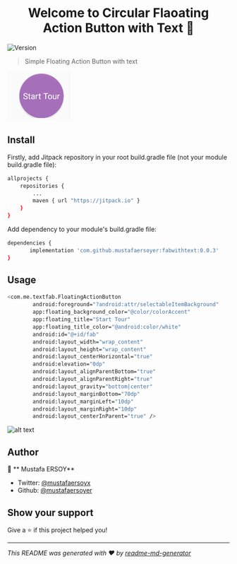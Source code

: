 <h1 align="center">Welcome to Circular Flaoating Action Button with Text 👋</h1>
<p>
  <img alt="Version" src="https://img.shields.io/badge/version-0.0.3-blue.svg?cacheSeconds=2592000" />

</p>

> Simple Floating Action Button with text

![alt text](https://github.com/mustafaersoyer/FabWithText/blob/master/Capture.PNG?raw=true)


## Install
Firstly, add Jitpack repository in your root build.gradle file (not your module build.gradle file):

```sh
allprojects {
    repositories {
        ...
        maven { url "https://jitpack.io" }
    }
}
```

Add dependency to your module's build.gradle file:

```sh
dependencies {
       implementation 'com.github.mustafaersoyer:fabwithtext:0.0.3'
}
```

## Usage

```sh
<com.me.textfab.FloatingActionButton
        android:foreground="?android:attr/selectableItemBackground"
        app:floating_background_color="@color/colorAccent"
        app:floating_title="Start Tour"
        app:floating_title_color="@android:color/white"
        android:id="@+id/fab"
        android:layout_width="wrap_content"
        android:layout_height="wrap_content"
        android:layout_centerHorizontal="true"
        android:elevation="0dp"
        android:layout_alignParentBottom="true"
        android:layout_alignParentRight="true"
        android:layout_gravity="bottom|center"
        android:layout_marginBottom="70dp"
        android:layout_marginLeft="10dp"
        android:layout_marginRight="10dp"
        android:layout_centerInParent="true" />
```

![alt text](https://github.com/mustafaersoyer/FabWithText/blob/master/rsz1_scren.PNG?raw=true)


## Author

👤 ** Mustafa ERSOY**

* Twitter: [@mustafaersoyx](https://twitter.com/mustafaersoyx)
* Github: [@mustafaersoyer](https://github.com/mustafaersoyer)

## Show your support

Give a ⭐️ if this project helped you!

***
_This README was generated with ❤️ by [readme-md-generator](https://github.com/kefranabg/readme-md-generator)_
